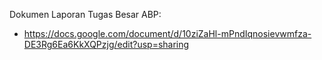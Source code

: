 Dokumen Laporan Tugas Besar ABP:
- https://docs.google.com/document/d/10ziZaHl-mPndIqnosievwmfza-DE3Rg6Ea6KkXQPzjg/edit?usp=sharing
